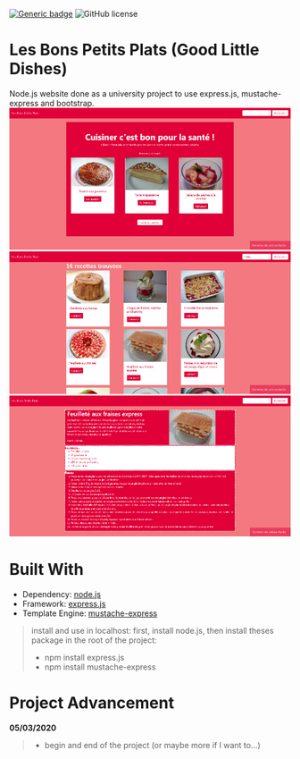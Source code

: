 [![Generic badge](https://img.shields.io/badge/University_Project-YES-blue.svg)](https://github.com/m-o-k-a/Les-Bons-Petits-Plats/) ![GitHub license](https://img.shields.io/github/license/Naereen/StrapDown.js.svg)

# Les Bons Petits Plats (Good Little Dishes)
 Node.js website done as a university project to use express.js, mustache-express and bootstrap.
![alpha Picture](./presentation1.png)
![alpha Picture](./presentation2.png)
![alpha Picture](./presentation3.png)
 
# Built With 
 - Dependency: [node.js](https://nodejs.org)
 - Framework: [express.js](https://expressjs.com/)
 - Template Engine: [mustache-express](https://www.npmjs.com/package/mustache-express)
 
>install and use in localhost:
>first, install node.js, then install theses package in the root of the project:
>  - npm install express.js
>  - npm install mustache-express
 
# Project Advancement
**05/03/2020**
> - begin and end of the project (or maybe more if I want to...)
